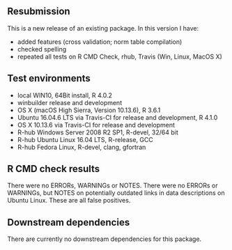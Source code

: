 ## Resubmission
This is a new release of an existing package. In this version I have:

* added features (cross validation; norm table compilation)
* checked spelling
* repeated all tests on R CMD Check, rhub, Travis (Win, Linux, MacOS X)

## Test environments
* local WIN10, 64Bit install, R 4.0.2
* winbuilder release and development
* OS X (macOS High Sierra, Version 10.13.6), R 3.6.1
* Ubuntu 16.04.6 LTS via Travis-CI for release and development, R 4.1.0
* OS X 10.13.6 via Travis-CI for release and development
* R-hub Windows Server 2008 R2 SP1, R-devel, 32/64 bit
* R-hub Ubuntu Linux 16.04 LTS, R-release, GCC
* R-hub Fedora Linux, R-devel, clang, gfortran

## R CMD check results
There were no ERRORs, WARNINGs or NOTES.
There were no ERRORs or WARNINGs, but NOTES on potentially outdated links in data descriptions on Ubuntu Linux. These are all false positives.

## Downstream dependencies
There are currently no downstream dependencies for this package.
